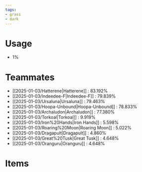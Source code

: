 ```yaml
---
tags:
- grass
- dark
---
```

# Usage
- 1%
# Teammates
- [[2025-01-03/Hatterene|Hatterene]] : 83.192%
- [[2025-01-03/Indeedee-F|Indeedee-F]] : 79.839%
- [[2025-01-03/Ursaluna|Ursaluna]] : 79.463%
- [[2025-01-03/Hoopa-Unbound|Hoopa-Unbound]] : 78.833%
- [[2025-01-03/Archaludon|Archaludon]] : 77.380%
- [[2025-01-03/Torkoal|Torkoal]] : 9.919%
- [[2025-01-03/Iron%20Hands|Iron Hands]] : 5.598%
- [[2025-01-03/Roaring%20Moon|Roaring Moon]] : 5.022%
- [[2025-01-03/Dragapult|Dragapult]] : 4.860%
- [[2025-01-03/Great%20Tusk|Great Tusk]] : 4.648%
- [[2025-01-03/Oranguru|Oranguru]] : 4.648%
# Items